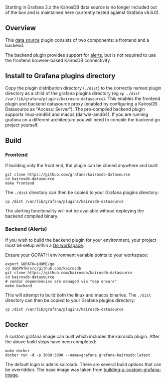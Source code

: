 Starting in Grafana 3.x the KairosDB data source is no longer included out of the box and is maintained here (currently tested against Grafana v6.6.0).

## Overview
This [data source](https://grafana.com/docs/grafana/latest/plugins/developing/datasources/) plugin consists of two components: a frontend and a backend.

The backend plugin provides support for [alerts](https://grafana.com/docs/alerting/rules), but is not required to use the frontend browser-based KairosDB connectivity.

## Install to Grafana plugins directory

Copy the plugin distribution directory (`./dist`) to the correctly named plugin directory as a child of the grafana plugins directory (eg `cp ./dist /var/lib/grafana/plugins/kairosdb-datasource`). This enables the frontend plugin and backend datasource proxy (enabled by configuring a KairosDB Datasource as "Access: Server"). The pre-compiled backend plugin supports linux-amd64 and macos (darwin-amd64). If you are running grafana on a different architecture you will need to compile the backend go project yourself.

## Build
### Frontend

If building only the front end, the plugin can be cloned anywhere and built:

```
git clone https://github.com/grafana/kairosdb-datasource
cd kairosdb-datasource
make frontend
```

The `./dist` directory can then be copied to your Grafana plugins directory:

```
cp /dist /var/lib/grafana/plugins/kairosdb-datasource
```

The alerting functionality will not be available without deploying the backend compiled binary.

### Backend (Alerts)

If you wish to build the backend plugin for your environment, your project must be setup within a [Go workspace](https://golang.org/doc/code.html#Workspaces).

Ensure your GOPATH environment variable points to your workspace:

```
export GOPATH=$HOME/go
cd $GOPATH/src/github.com/kairosdb
git clone https://github.com/kairosdb/kairosdb-datasource
cd kairosdb-datasource
# vendor dependencies are managed via "dep ensure"
make backend
```

This will attempt to build both the linux and macos binaries. The `./dist` directory can then be copied to your Grafana plugins directory:

```
cp /dist /var/lib/grafana/plugins/kairosdb-datasource
```
## Docker

A custom grafana image can built which includes the kairosdb plugin. After the above build steps have been completed:
```
make docker
docker run -d -p 3000:3000 --name=grafana grafana-kairosdb:latest
```
The default login is admin:kairosdb. There are several build options that can be overridden. The base image was taken from [building-a-custom-grafana-image](https://grafana.com/docs/grafana/latest/installation/docker/#building-a-custom-grafana-image).

